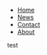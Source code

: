 <html>
  <head>
  <link href="style.css" rel="stylesheet" type="text/css" />
  </head>
  
  <body>

<ul>
  <li><a href="default.asp">Home</a></li>
  <li><a href="news.asp">News</a></li>
  <li><a href="contact.asp">Contact</a></li>
  <li><a href="about.asp">About</a></li>
</ul>

  test
</body>
</html>
